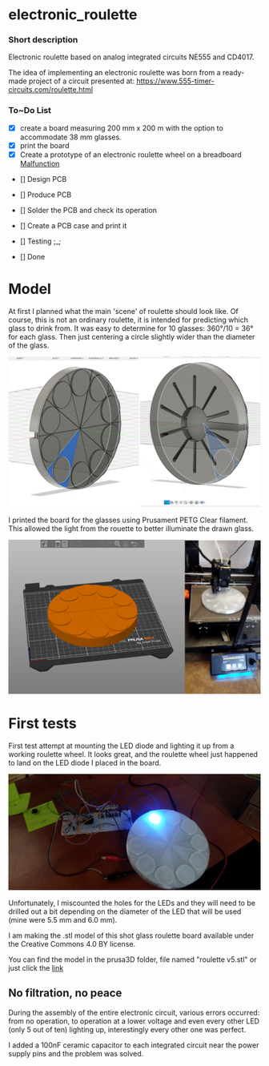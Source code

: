 # electronic_roulette
### Short description
Electronic roulette based on analog integrated circuits NE555 and CD4017.

The idea of ​​implementing an electronic roulette was born from a ready-made project of a circuit presented at: https://www.555-timer-circuits.com/roulette.html

### To~Do List

- [x] create a board measuring 200 mm x 200 m with the option to accommodate 38 mm glasses.
- [x] print the board
- [x] Create a prototype of an electronic roulette wheel on a breadboard [Malfunction](#no-filtration-no-peace)
- [] Design PCB
- [] Produce PCB
- [] Solder the PCB and check its operation
- [] Create a PCB case and print it
- [] Testing ;_;

- [] Done


# Model

At first I planned what the main 'scene' of roulette should look like. Of course, this is not an ordinary roulette, it is intended for predicting which glass to drink from.
It was easy to determine for 10 glasses: 360°/10 = 36° for each glass. Then just centering a circle slightly wider than the diameter of the glass.

 ![Fusion360](pic/fusionview.png)

I printed the board for the glasses using Prusament PETG Clear filament. This allowed the light from the rouette to better illuminate the drawn glass.

![Prusa](pic/processprint.png)


# First tests

First test attempt at mounting the LED diode and lighting it up from a working roulette wheel. It looks great, and the roulette wheel just happened to land on the LED diode I placed in the board.

![FR](pic/prerulette.jpg)

Unfortunately, I miscounted the holes for the LEDs and they will need to be drilled out a bit depending on the diameter of the LED that will be used (mine were 5.5 mm and 6.0 mm).

I am making the .stl model of this shot glass roulette board available under the Creative Commons 4.0 BY license.

You can find the model in the prusa3D folder, file named "roulette v5.stl" or just click the [link](prusa3D/ruletka%20v5.stl)



## No filtration, no peace

During the assembly of the entire electronic circuit, various errors occurred: from no operation, to operation at a lower voltage and even every other LED (only 5 out of ten) lighting up, interestingly every other one was perfect.

I added a 100nF ceramic capacitor to each integrated circuit near the power supply pins and the problem was solved.